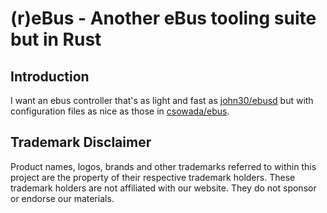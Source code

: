 # (r)eBus - Another eBus tooling suite but in Rust

## Introduction

I want an ebus controller that's as light and fast as [john30/ebusd](https://github.com/john30/ebusd/) but with configuration files as nice as those in [csowada/ebus](https://github.com/csowada/ebus).

## Trademark Disclaimer

Product names, logos, brands and other trademarks referred to within this project are the property of their respective trademark holders. These trademark holders are not affiliated with our website. They do not sponsor or endorse our materials.
